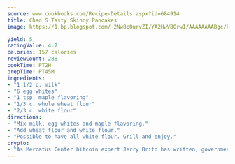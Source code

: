 ```yaml
---
source: www.cookbooks.com/Recipe-Details.aspx?id=684914
title: Chad S Tasty Skinny Pancakes
image: https://1.bp.blogspot.com/-2Nw8c0urvZI/YA2HwVBOrwI/AAAAAAAABgc/hcoCuYbLRGghREWYfHLERS8jzKEXzVPXwCLcBGAsYHQ/s154/14.png

yield: 5
ratingValue: 4.7
calories: 157 calories
reviewCount: 288
cookTime: PT2H
prepTime: PT45M
ingredients:
- "1 1/2 c. milk"
- "6 egg whites"
- "1 tsp. maple flavoring"
- "1/3 c. whole wheat flour"
- "2/3 c. white flour"
directions:
- "Mix milk, egg whites and maple flavoring."
- "Add wheat flour and white flour."
- "Possible to have all white flour. Grill and enjoy."
crypto:
- "As Mercatus Center bitcoin expert Jerry Brito has written, government regulation can either be ham-fisted or light to the touch."
---
```

